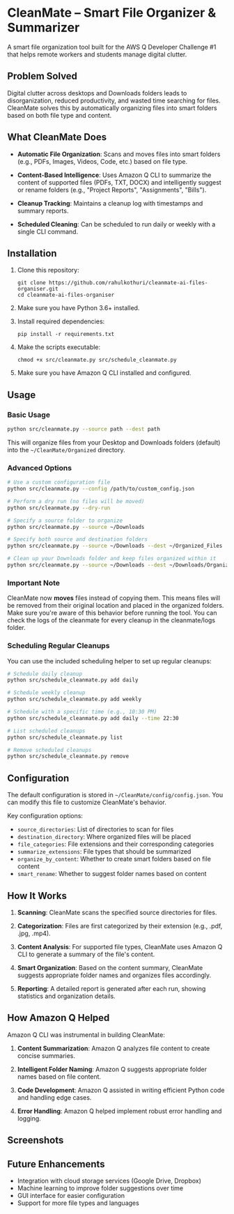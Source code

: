 # CleanMate – Smart File Organizer & Summarizer

A smart file organization tool built for the AWS Q Developer Challenge #1 that helps remote workers and students manage digital clutter.

## Problem Solved

Digital clutter across desktops and Downloads folders leads to disorganization, reduced productivity, and wasted time searching for files. CleanMate solves this by automatically organizing files into smart folders based on both file type and content.

## What CleanMate Does

- **Automatic File Organization**: Scans and moves files into smart folders (e.g., PDFs, Images, Videos, Code, etc.) based on file type.
  
- **Content-Based Intelligence**: Uses Amazon Q CLI to summarize the content of supported files (PDFs, TXT, DOCX) and intelligently suggest or rename folders (e.g., "Project Reports", "Assignments", "Bills").
  
- **Cleanup Tracking**: Maintains a cleanup log with timestamps and summary reports.
  
- **Scheduled Cleaning**: Can be scheduled to run daily or weekly with a single CLI command.

## Installation

1. Clone this repository:
   ```
   git clone https://github.com/rahulkothuri/cleanmate-ai-files-organiser.git
   cd cleanmate-ai-files-organiser
   ```

2. Make sure you have Python 3.6+ installed.

3. Install required dependencies:
   ```
   pip install -r requirements.txt
   ```

4. Make the scripts executable:
   ```
   chmod +x src/cleanmate.py src/schedule_cleanmate.py
   ```

5. Make sure you have Amazon Q CLI installed and configured.

## Usage

### Basic Usage

```bash
python src/cleanmate.py --source path --dest path
```

This will organize files from your Desktop and Downloads folders (default) into the `~/CleanMate/Organized` directory.

### Advanced Options

```bash
# Use a custom configuration file
python src/cleanmate.py --config /path/to/custom_config.json

# Perform a dry run (no files will be moved)
python src/cleanmate.py --dry-run

# Specify a source folder to organize
python src/cleanmate.py --source ~/Downloads

# Specify both source and destination folders
python src/cleanmate.py --source ~/Downloads --dest ~/Organized_Files

# Clean up your Downloads folder and keep files organized within it
python src/cleanmate.py --source ~/Downloads --dest ~/Downloads/Organized
```

### Important Note

CleanMate now **moves** files instead of copying them. This means files will be removed from their original location and placed in the organized folders. Make sure you're aware of this behavior before running the tool. 
You can check the logs of the cleanmate for every cleanup in the cleanmate/logs folder.

### Scheduling Regular Cleanups

You can use the included scheduling helper to set up regular cleanups:

```bash
# Schedule daily cleanup
python src/schedule_cleanmate.py add daily

# Schedule weekly cleanup
python src/schedule_cleanmate.py add weekly

# Schedule with a specific time (e.g., 10:30 PM)
python src/schedule_cleanmate.py add daily --time 22:30

# List scheduled cleanups
python src/schedule_cleanmate.py list

# Remove scheduled cleanups
python src/schedule_cleanmate.py remove
```

## Configuration

The default configuration is stored in `~/CleanMate/config/config.json`. You can modify this file to customize CleanMate's behavior.

Key configuration options:

- `source_directories`: List of directories to scan for files
- `destination_directory`: Where organized files will be placed
- `file_categories`: File extensions and their corresponding categories
- `summarize_extensions`: File types that should be summarized
- `organize_by_content`: Whether to create smart folders based on file content
- `smart_rename`: Whether to suggest folder names based on content

## How It Works

1. **Scanning**: CleanMate scans the specified source directories for files.

2. **Categorization**: Files are first categorized by their extension (e.g., .pdf, .jpg, .mp4).

3. **Content Analysis**: For supported file types, CleanMate uses Amazon Q CLI to generate a summary of the file's content.

4. **Smart Organization**: Based on the content summary, CleanMate suggests appropriate folder names and organizes files accordingly.

5. **Reporting**: A detailed report is generated after each run, showing statistics and organization details.

## How Amazon Q Helped

Amazon Q CLI was instrumental in building CleanMate:

1. **Content Summarization**: Amazon Q analyzes file content to create concise summaries.

2. **Intelligent Folder Naming**: Amazon Q suggests appropriate folder names based on file content.

3. **Code Development**: Amazon Q assisted in writing efficient Python code and handling edge cases.

4. **Error Handling**: Amazon Q helped implement robust error handling and logging.

## Screenshots



## Future Enhancements

- Integration with cloud storage services (Google Drive, Dropbox)
- Machine learning to improve folder suggestions over time
- GUI interface for easier configuration
- Support for more file types and languages